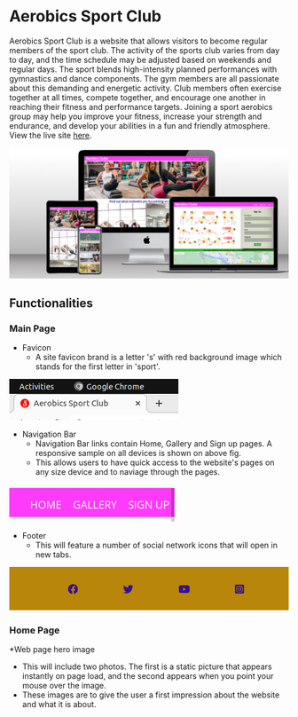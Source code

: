 # Aerobics Sport Club


Aerobics Sport Club is a website that allows visitors to become regular members of the sport club. The activity of the sports club varies from day to day, and the time schedule may be adjusted based on weekends and regular days. The sport blends high-intensity planned performances with gymnastics and dance components. The gym members are all passionate about this demanding and energetic activity. Club members often exercise together at all times, compete together, and encourage one another in reaching their fitness and performance targets. Joining a sport aerobics group may help you improve your fitness, increase your strength and endurance, and develop your abilities in a fun and friendly atmosphere. View the live site [here](https://bky201.github.io/Aerobic-sport/). 



![alt text](https://github.com/bky201/Aerobic-sport/blob/main/assets/images/multi-mocup.png)

## Functionalities

### Main Page
* Favicon 
  * A site favicon brand is a letter 's' with red background image which stands for the first letter in 'sport'.

![alt text](https://github.com/bky201/Aerobic-sport/blob/main/assets/images/favicon.png)

* Navigation Bar
  * Navigation Bar links contain Home, Gallery and Sign up pages. A responsive sample on all devices is shown on above fig.
  * This allows users to have quick access to the website's pages on any size device and to naviage through the pages.

![alt text](https://github.com/bky201/Aerobic-sport/blob/main/assets/images/nav.png)

* Footer
  * This will feature a number of social network icons that will open in new tabs. 
 
![alt text](https://github.com/bky201/Aerobic-sport/blob/main/assets/images/footer.png)

### Home Page
*Web page hero image
  * This will include two photos. The first is a static picture that appears instantly on page load, and the second appears when you point your mouse over the image.
  * These images are to give the user a first impression about the website and  what it is about.
  


